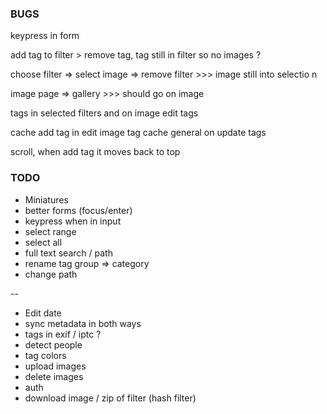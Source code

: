 ### BUGS

keypress in form

add tag to filter > remove tag, tag still in filter so no images ?

choose filter => select image => remove filter >>> image still into selectio n

image page => gallery >>> should go on image

tags in selected filters and on image edit tags

cache add tag in edit image tag
cache general on update tags

scroll, when add tag it moves back to top

### TODO

- Miniatures
- better forms (focus/enter)
- keypress when in input
- select range
- select all
- full text search / path
- rename tag group => category
- change path

--

- Edit date
- sync metadata in both ways
- tags in exif / iptc ?
- detect people
- tag colors
- upload images
- delete images
- auth
- download image / zip of filter (hash filter)
